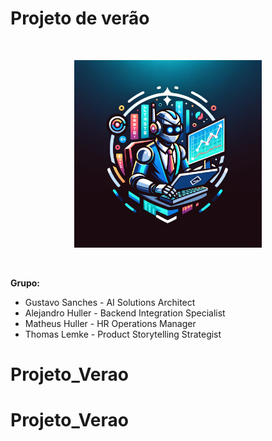 # **Projeto de verão**
<br />
<p align="center">
  <img src="Palpiteiro.png" width="300" alt="LoL Palpiteiro">
</p>

<br />

**Grupo:**
- Gustavo Sanches - AI Solutions Architect 
- Alejandro Huller - Backend Integration Specialist
- Matheus Huller - HR Operations Manager 
- Thomas Lemke - Product Storytelling Strategist




# Projeto_Verao
# Projeto_Verao
